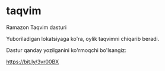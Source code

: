 # taqvim

Ramazon Taqvim dasturi

Yuboriladigan lokatsiyaga ko'ra, oylik taqvimni chiqarib beradi.

Dastur qanday yozilganini ko'rmoqchi bo'lsangiz:

https://bit.ly/3vr00BX